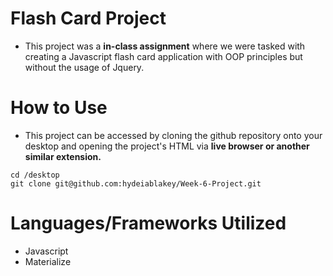 # Flash Card Project

- This project was a **in-class assignment** where we were tasked with creating a Javascript flash card application with OOP principles but without the usage of Jquery. 


# How to Use
- This project can be accessed by cloning the github repository onto your desktop and opening the project's HTML via **live browser or another similar extension.**

```
cd /desktop
git clone git@github.com:hydeiablakey/Week-6-Project.git

```

# Languages/Frameworks Utilized

- Javascript
- Materialize

